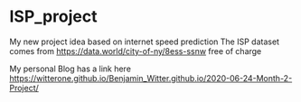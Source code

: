 # ISP_project
My new project idea based on internet speed prediction
The ISP dataset comes from https://data.world/city-of-ny/8ess-ssnw free of charge

My personal Blog has a link here https://witterone.github.io/Benjamin_Witter.github.io/2020-06-24-Month-2-Project/
